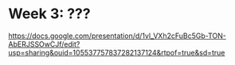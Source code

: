 # Week 3: ???

https://docs.google.com/presentation/d/1vl_VXh2cFuBc5Gb-TON-AbERJSSOwCJf/edit?usp=sharing&ouid=105537757837282137124&rtpof=true&sd=true
